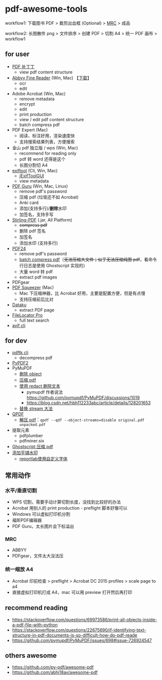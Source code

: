 # pdf-awesome-tools

workflow1: 下载图书 PDF > 裁剪出血框 (Optional) > [MRC](https://en.wikipedia.org/wiki/Mixed_raster_content) > 成品

workflow2: 长图散件 png > 文件排序 > 创建 PDF > 切割 A4 > 统一 PDF 画布 > workflow1

## for user

- [PDF 补丁丁](https://github.com/wmjordan/PDFPatcher)
    - view pdf content structure
- [Abbyy Fine Reader](https://github.com/james-curtis/abbyy-fine-reader-crack) (Win, Mac) 【[下载](https://nsaneforums.com/topic/442672-abbyy-finereader-pdf-16-v160147295/)】
    - ocr
    - edit
- Adobe Acrobat (Win, Mac)
    - remove metadata
    - encrypt
    - edit
    - print production
    - view / edit pdf content structure
    - batch compress pdf
- PDF Expert (Mac)
  - 阅读、标注好用，渲染速度快
  - 支持搜索结果列表，方便搜索
- 金山 pdf 独立版 / wps (Win, Mac)
    - recommend for reading only
    - pdf 转 word 还得是这个
    - 长图分割切 A4
- [exiftool](https://exiftool.org/) (Cli, Win, Mac)
    - [jExifToolGUI](https://github.com/hvdwolf/jExifToolGUI)
    - view metadata
- [PDF Guru](https://github.com/kevin2li/PDF-Guru) (Win, Mac, Linux)
    - remove pdf's password
    - 压缩 pdf (垃圾还不如 Acrobat)
    - Anki card
    - 添加(支持多行)/**删除**水印
    - 加签名，支持手写
- [Stirling-PDF](https://github.com/Frooodle/Stirling-PDF) (.jar, All Platform)
  - ~~compress pdf~~
  - 删除 pdf 签名
  - 加签名
  - 添加水印 (支持多行)
- [PDF24](https://tools.pdf24.org/zh/creator)
    - remove pdf's password
    - [batch compress pdf](https://creator.pdf24.org/manual/11/#:~:text=pdf24%2DDocTool.exe%20%2Dcompress)（~~无法压缩大文件；似乎无法压缩纯图 pdf~~，看命令行日志是使用 Ghostscript 实现的）
    - 大量 word 转 pdf
    - extract pdf images
- PDFgear
- [PDF Squeezer](https://github.com/eric-gitta-moore/PDF-Squeezer) (Mac)
  - Mac 下压缩神器，比 Acrobat 好用，主要是配置方便，但是有点慢
  - 支持压缩前后比对
- [Dataku](https://dataku.ai)
    - extract PDF page
- [FileLocator Pro](https://www.52pojie.cn/thread-1386712-1-1.html)
    - full text search
- [avif cli](https://github.com/lovell/avif-cli)

## for dev
- [pdftk cli](https://www.pdflabs.com/docs/pdftk-cli-examples/)
  - decompress pdf
- [PyPDF2](https://pypdf2.readthedocs.io/en/3.0.0/dev/pdf-format.html)
- PyMuPDF
  - [删除 object](https://github.com/pymupdf/PyMuPDF/discussions/1855)
  - [压缩 pdf](https://github.com/pymupdf/PyMuPDF/discussions/2107)
  - [使用 redact 删除文本](https://stackoverflow.com/a/73234495)
    - pymupdf 作者说法 https://github.com/pymupdf/PyMuPDF/discussions/1019
    - https://blog.csdn.net/hbh112233abc/article/details/128201653
  - [替换 stream 大法](https://stackoverflow.com/a/73851388)
- [QPDF](https://stackoverflow.com/a/6562443)
  - [解压 pdf](https://qpdf.readthedocs.io/en/stable/cli.html#option-qdf)：`qpdf --qdf --object-streams=disable original.pdf unpacked.pdf`
- 提取元素
  - pdfplumber
  - pdfminer.six
- [Ghostscript 压缩 pdf](https://github.com/deimo/pdf-compress)
- [添加平铺水印](https://xie.infoq.cn/article/e3752245b7952d51ab98fd416)
  - [reportlab使用自定义字体](https://blog.csdn.net/plutus_sutulp/article/details/7708992)

## 常用动作
### 水平/垂直切割
- WPS 切割，需要手动计算切割长度，没找到比较好的办法
- Acrobat 用别人的 print production - preflight 脚本好像可以
- Windows 可以虚拟打印机分割
- 福昕PDF编辑器
- PDF Guru，太长图片会下标溢出

### MRC
- ABBYY
- PDFgear，文件太大没法压

### 统一缩放 A4
- Acrobat 印前检查 > preflight > Acrobat DC 2015 profiles > scale page to a4
- 直接虚拟打印机打成 A4，mac 可以用 preview 打开然后再打印

 ## recommend reading
 - https://stackoverflow.com/questions/69973586/print-all-objects-inside-a-pdf-file-with-python
 - https://stackoverflow.com/questions/22675690/if-identifying-text-structure-in-pdf-documents-is-so-difficult-how-do-pdf-reade
 - https://github.com/pymupdf/PyMuPDF/issues/698#issue-726924547

## others awesome
 - https://github.com/py-pdf/awesome-pdf
 - https://github.com/abhi18av/awesome-pdf
